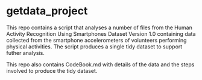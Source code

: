 # getdata_project

This repo contains a script that analyses a number of files from the Human Activity Recognition Using Smartphones Dataset Version 1.0 containing data collected from the smartphone accelerometers of volunteers performing physical activities. The script produces a single tidy dataset to support futher analysis.

This repo also contains CodeBook.md with details of the data and the steps involved to produce the tidy dataset.
